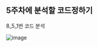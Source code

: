 ## 5주차에 분석할 코드정하기

8_5_1번 코드 분석

![image](https://github.com/wini66/game/assets/119557644/54d114dd-e726-4878-b4f7-84b668fa7d8c)

